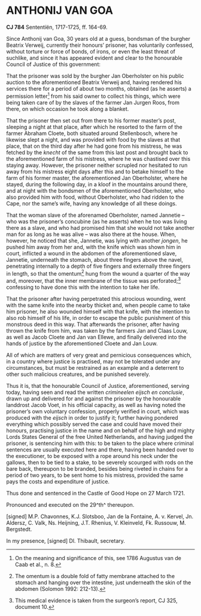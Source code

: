 # ANTHONIJ VAN GOA

**CJ 784** Sententiën, 1717-1725, ff. 164-69.

Since Anthonij van Goa, 30 years old at a guess, bondsman of the burgher Beatrix Verweij, currently their honours’ prisoner, has voluntarily confessed, without torture or force of bonds, of irons, or even the least threat of suchlike, and since it has appeared evident and clear to the honourable Council of Justice of this government:

That the prisoner was sold by the burgher Jan Oberholster on his public auction to the aforementioned Beatrix Verweij and, having rendered his services there for a period of about two months, obtained (as he asserts) a permission letter[^1] from his said owner to collect his things, which were being taken care of by the slaves of the farmer Jan Jurgen Roos, from there, on which occasion he took along a blanket.

That the prisoner then set out from there to his former master’s post, sleeping a night at that place, after which he resorted to the farm of the farmer Abraham Cloete, both situated around Stellenbosch, where he likewise slept a night, and was provided with food by the slaves at that place, that on the third day after he had gone from his mistress, he was fetched by the *knecht* of the same from this last post and brought back to the aforementioned farm of his mistress, where he was chastised over this staying away. However, the prisoner neither scrupled nor hesitated to run away from his mistress eight days after this and to betake himself to the farm of his former master, the aforementioned Jan Oberholster, where he stayed, during the following day, in a kloof in the mountains around there, and at night with the bondsmen of the aforementioned Oberholster, who also provided him with food, without Oberholster, who had ridden to the Cape, nor the same’s wife, having any knowledge of all these doings.

That the woman slave of the aforenamed Oberholster, named Jannetie – who was the prisoner’s concubine (as he asserts) when he too was living there as a slave, and who had promised him that she would not take another man for as long as he was alive – was also there at the house. When, however, he noticed that she, Jannetie, was lying with another *jongen*, he pushed him away from her and, with the knife which was shown him in court, inflicted a wound in the abdomen of the aforementioned slave, Jannetie, underneath the stomach, about three fingers above the navel, penetrating internally to a depth of five fingers and externally three fingers in length, so that the omentum[^2] hung from the wound a quarter of the way and, moreover, that the inner membrane of the tissue was perforated;[^3] confessing to have done this with the intention to take her life.

That the prisoner after having perpetrated this atrocious wounding, went with the same knife into the nearby thicket and, when people came to take him prisoner, he also wounded himself with that knife, with the intention to also rob himself of his life, in order to escape the public punishment of this monstrous deed in this way. That afterwards the prisoner, after having thrown the knife from him, was taken by the farmers Jan and Claas Louw, as well as Jacob Cloete and Jan van Ellewe, and finally delivered into the hands of justice by the aforementioned Cloete and Jan Louw.

All of which are matters of very great and pernicious consequences which, in a country where justice is practised, may not be tolerated under any circumstances, but must be restrained as an example and a deterrent to other such malicious creatures, and be punished severely.

Thus it is, that the honourable Council of Justice, aforementioned, serving today, having seen and read the written *crimineelen eijsch en conclusie*, drawn up and delivered for and against the prisoner by the honourable landdrost Jacob Voet, in his official capacity, as well as having noted the prisoner’s own voluntary confession, properly verified in court, which was produced with the *eijsch* in order to justify it; further having pondered everything which possibly served the case and could have moved their honours, practising justice in the name and on behalf of the high and mighty Lords States General of the free United Netherlands, and having judged the prisoner, is sentencing him with this: to be taken to the place where criminal sentences are usually executed here and there, having been handed over to the executioner, to be exposed with a rope around his neck under the gallows, then to be tied to a stake, to be severely scourged with rods on the bare back, thereupon to be branded, besides being riveted in chains for a period of two years, to be sent home to his mistress, provided the same pays the costs and expenditure of justice.

Thus done and sentenced in the Castle of Good Hope on 27 March 1721.

Pronounced and executed on the 29^th^ thereupon.

\[signed\] M.P. Chavonnes, K.J. Slotsboo, Jan de la Fontaine, A. v. Kervel, Jn. Aldersz, C. Valk, Ns. Heijning, J.T. Rhenius, V. Kleinveld, Fk. Russouw, M. Bergstedt.

In my presence, \[signed\] Dl. Thibault, secretary.

[^1]: On the meaning and significance of this, see 1786 Augustus van de Caab et al., n. 8.

[^2]: The omentum is a double fold of fatty membrane attached to the stomach and hanging over the intestine, just underneath the skin of the abdomen (Solomon 1992: 212-13).

[^3]: This medical evidence is taken from the surgeon’s report, CJ 325, document 10.